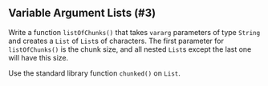 ## Variable Argument Lists (#3)

Write a function `listOfChunks()` that takes `vararg` parameters of type
`String` and creates a `List` of `List`s of characters. The first parameter for
`listOfChunks()` is the chunk size, and all nested `List`s except the last one
will have this size.

<div class="hint">

Use the standard library function `chunked()` on `List`.

</div>